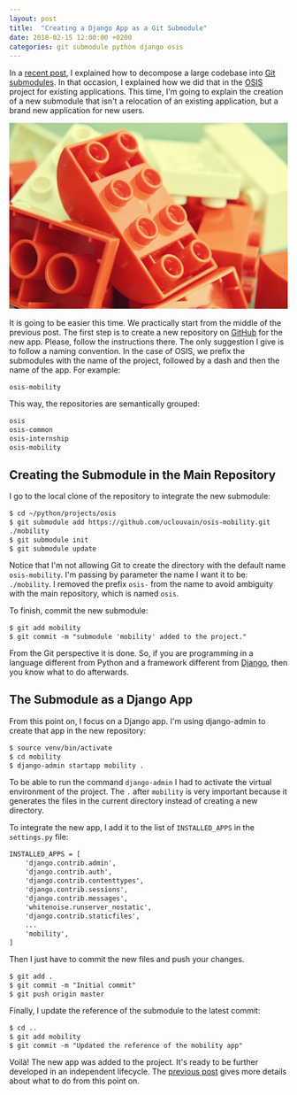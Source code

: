 ```yaml
---
layout: post
title:  "Creating a Django App as a Git Submodule"
date: 2018-02-15 12:00:00 +0200
categories: git submodule python django osis
---
```


In a [recent post][previous-post], I explained how to decompose a large codebase into [Git submodules][git-submodule]. In that occasion, I explained how we did that in the [OSIS] project for existing applications. This time, I'm going to explain the creation of a new submodule that isn't a relocation of an existing application, but a brand new application for new users.

![](/images/posts/creating-git-submodules.jpg)

<!-- more -->

It is going to be easier this time. We practically start from the middle of the previous post. The first step is to create a new repository on [GitHub] for the new app. Please, follow the instructions there. The only suggestion I give is to follow a naming convention. In the case of OSIS, we prefix the submodules with the name of the project, followed by a dash and then the name of the app. For example:

    osis-mobility

This way, the repositories are semantically grouped:

    osis
    osis-common
    osis-internship
    osis-mobility

## Creating the Submodule in the Main Repository

I go to the local clone of the repository to integrate the new submodule:

    $ cd ~/python/projects/osis
    $ git submodule add https://github.com/uclouvain/osis-mobility.git ./mobility
    $ git submodule init
    $ git submodule update

Notice that I'm not allowing Git to create the directory with the default name `osis-mobility`. I'm passing by parameter the name I want it to be: `./mobility`. I removed the prefix `osis-` from the name to avoid ambiguity with the main repository, which is named `osis`.

To finish, commit the new submodule:

    $ git add mobility
    $ git commit -m "submodule 'mobility' added to the project."

From the Git perspective it is done. So, if you are programming in a language different from Python and a framework different from [Django], then you know what to do afterwards.

## The Submodule as a Django App

From this point on, I focus on a Django app. I'm using django-admin to create that app in the new repository:

    $ source venv/bin/activate
    $ cd mobility
    $ django-admin startapp mobility .

To be able to run the command `django-admin` I had to activate the virtual environment of the project. The `.` after `mobility` is very important because it generates the files in the current directory instead of creating a new directory.

To integrate the new app, I add it to the list of `INSTALLED_APPS` in the `settings.py` file:

    INSTALLED_APPS = [
        'django.contrib.admin',
        'django.contrib.auth',
        'django.contrib.contenttypes',
        'django.contrib.sessions',
        'django.contrib.messages',
        'whitenoise.runserver_nostatic',
        'django.contrib.staticfiles',
        ...
        'mobility',
    ]

Then I just have to commit the new files and push your changes.

    $ git add .
    $ git commit -m "Initial commit"
    $ git push origin master

Finally, I update the reference of the submodule to the latest commit:

    $ cd ..
    $ git add mobility
    $ git commit -m "Updated the reference of the mobility app"

Voilà! The new app was added to the project. It's ready to be further developed in an independent lifecycle. The [previous post][previous-post] gives more details about what to do from this point on.

[Django]: https://www.djangoproject.org
[Github]: https://www.github.com
[git-submodule]: https://git-scm.com/docs/git-submodule
[OSIS]: https://github.com/uclouvain/osis
[previous-post]: http://www.hildeberto.com/2017/10/decomposing-into-git-submodules.html
[Python]: https://www.python.org
